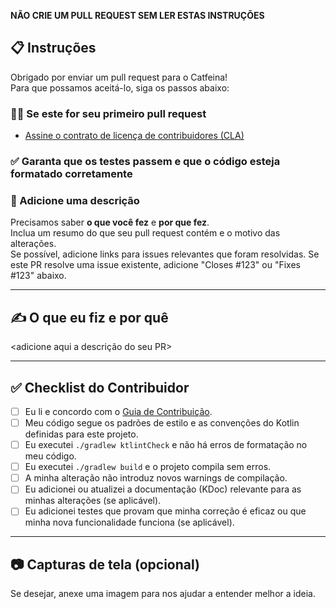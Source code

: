 **NÃO CRIE UM PULL REQUEST SEM LER ESTAS INSTRUÇÕES**

## 📋 Instruções

Obrigado por enviar um pull request para o Catfeina!  
Para que possamos aceitá-lo, siga os passos abaixo:

### 🧑‍💻 Se este for seu primeiro pull request

- [Assine o contrato de licença de contribuidores (CLA)](https://cla.developers.google.com/)

### ✅ Garanta que os testes passem e que o código esteja formatado corretamente

### 📝 Adicione uma descrição

Precisamos saber **o que você fez** e **por que fez**.  
Inclua um resumo do que seu pull request contém e o motivo das alterações.  
Se possível, adicione links para issues relevantes que foram resolvidas.
Se este PR resolve uma issue existente, adicione "Closes #123" ou "Fixes #123" abaixo.

---

## ✍️ O que eu fiz e por quê

<adicione aqui a descrição do seu PR>

---

## ✅ Checklist do Contribuidor

<!-- Marque as caixas com um 'x' para confirmar que você completou os passos. -->

- [ ] Eu li e concordo com o [Guia de Contribuição](https://github.com/luizcmarin/Catfeina/blob/main/CONTRIBUTING.md).
- [ ] Meu código segue os padrões de estilo e as convenções do Kotlin definidas para este projeto.
- [ ] Eu executei `./gradlew ktlintCheck` e não há erros de formatação no meu código.
- [ ] Eu executei `./gradlew build` e o projeto compila sem erros.
- [ ] A minha alteração não introduz novos warnings de compilação.
- [ ] Eu adicionei ou atualizei a documentação (KDoc) relevante para as minhas alterações (se aplicável).
- [ ] Eu adicionei testes que provam que minha correção é eficaz ou que minha nova funcionalidade funciona (se aplicável).

---

## 📷 Capturas de tela (opcional)

Se desejar, anexe uma imagem para nos ajudar a entender melhor a ideia.